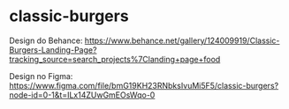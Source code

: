 # classic-burgers


Design do Behance: https://www.behance.net/gallery/124009919/Classic-Burgers-Landing-Page?tracking_source=search_projects%7Clanding+page+food

Design no Figma: https://www.figma.com/file/bmG19KH23RNbksIvuMi5F5/classic-burgers?node-id=0-1&t=ILx14ZUwGmEOsWqo-0
